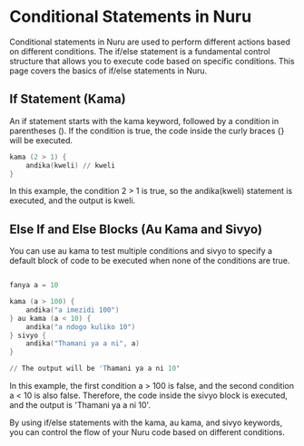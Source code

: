 # Conditional Statements in Nuru

Conditional statements in Nuru are used to perform different actions based on different conditions. The if/else statement is a fundamental control structure that allows you to execute code based on specific conditions. This page covers the basics of if/else statements in Nuru.

## If Statement (Kama)

An if statement starts with the kama keyword, followed by a condition in parentheses (). If the condition is true, the code inside the curly braces {} will be executed.

```s
kama (2 > 1) {
    andika(kweli) // kweli
}
```

In this example, the condition 2 > 1 is true, so the andika(kweli) statement is executed, and the output is kweli.

## Else If and Else Blocks (Au Kama and Sivyo)

You can use au kama to test multiple conditions and sivyo to specify a default block of code to be executed when none of the conditions are true.

```s

fanya a = 10

kama (a > 100) {
    andika("a imezidi 100")
} au kama (a < 10) {
    andika("a ndogo kuliko 10")
} sivyo {
    andika("Thamani ya a ni", a)
}

// The output will be 'Thamani ya a ni 10'
```

In this example, the first condition a > 100 is false, and the second condition a < 10 is also false. Therefore, the code inside the sivyo block is executed, and the output is 'Thamani ya a ni 10'.

By using if/else statements with the kama, au kama, and sivyo keywords, you can control the flow of your Nuru code based on different conditions.